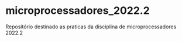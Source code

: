 # microprocessadores_2022.2
Repositório destinado as praticas da disciplina de microprocessadores 2022.2
